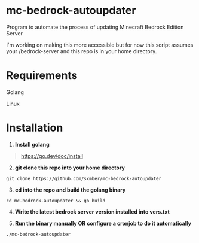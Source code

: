 # mc-bedrock-autoupdater
Program to automate the process of updating Minecraft Bedrock Edition Server

I'm working on making this more accessible but for now this script assumes your /bedrock-server and this repo is in your home directory.

# Requirements
Golang

Linux

# Installation

  1. **Install golang**

  >https://go.dev/doc/install

  2. **git clone this repo into your home directory**

```console
git clone https://github.com/sxmber/mc-bedrock-autoupdater
```

  3. **cd into the repo and build the golang binary**

```console 
cd mc-bedrock-autoupdater && go build
```

  4. **Write the latest bedrock server version installed into vers.txt**

5. **Run the binary manually OR configure a cronjob to do it automatically**

```console
./mc-bedrock-autoupdater


